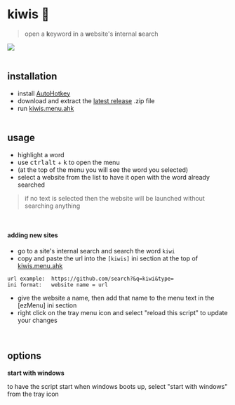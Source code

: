 # kiwis 🥝
> open a **k**eyword **i**n a **w**ebsite's **i**nternal **s**earch  

<a href="url"><img src="https://i.imgur.com/EpEUQpo.jpg"></a><br></br>


## installation

- install [AutoHotkey](https://www.autohotkey.com)  
- download and extract the [latest release](https://github.com/davebrny/kiwis/releases) .zip file  
- run [kiwis.menu.ahk](kiwis.menu.ahk)  
&nbsp;



## usage

- highlight a word   
- use <kbd>ctrl</kbd><kbd>alt</kbd> + <kbd>k</kbd> to open the menu  
- (at the top of the menu you will see the word you selected)  
- select a website from the list to have it open with the word already searched    

> if no text is selected then the website will be launched without searching anything  

&nbsp;


#### adding new sites  

- go to a site's internal search and search the word `kiwi`  
- copy and paste the url into the `[kiwis]` ini section at the top of [kiwis.menu.ahk](kiwis.menu.ahk)  
```
url example:  https://github.com/search?&q=kiwi&type=  
ini format:   website name = url   
```

- give the website a name, then add that name to the menu text in the [ezMenu] ini section  
- right click on the tray menu icon and select "reload this script" to update your changes  

&nbsp;


## options  

**start with windows**  

to have the script start when windows boots up, select "start with windows" from the tray icon    
&nbsp;
